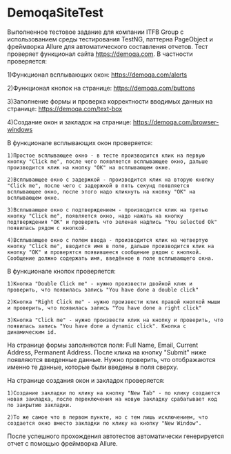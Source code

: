 # DemoqaSiteTest
Выполненное тестовое задание для компании ITFB Group с использованием среды тестирования TestNG, паттерна PageObject и фреймворка Allure для автоматического составления отчетов. Тест проверяет функционал сайта https://demoqa.com. В частности проверяется:

 1)Функционал всплывающих окон: https://demoqa.com/alerts

 2)Функционал кнопок на странице: https://demoqa.com/buttons

 3)Заполнение формы и проверка корректности вводимых данных на странице: https://demoqa.com/text-box

 4)Создание окон и закладок на странице: https://demoqa.com/browser-windows


В функционале всплывающих окон проверяется:  

    1)Простое всплывающее окно - в тесте производится клик на первую кнопку "Click me", после чего появляется всплывающее окно, дальше производится клик на кнопку "OK" на всплывающем окне.

    2)Всплывающее окно с задержкой - производится клик на вторую кнопку "Click me", после чего с задержкой в пять секунд появляется всплывающее окно, после этого надо кликнуть на кнопку "OK" на всплывающем окне.

    3)Всплывающее окно с подтверждением - производится клик на третью кнопку "Click me", появляется окно, надо нажать на кнопку подтверждения "OK" и проверить что зеленая надпись "You selected Ok" появилась рядом с кнопкой.

    4)Всплывающее окно с полем ввода - производится клик на четвертую кнопку "Click me", вводится имя в поле, дальше производится клик на кнопку "OK" и проверятся появившееся сообщение рядом с кнопкой. Сообщение должно содержать имя, введённое в поле всплывающего окна.

В функционале кнопок проверяется:

    1)Кнопка "Double Click me" - нужно произвести двойной клик и проверить, что появилась запись "You have done a double click"

    2)Кнопка "Right Click me" - нужно произвести клик правой кнопкой мыши и проверить, что появилась запись "You have done a right click"

    3)Кнопка "Click me" - нужно произвести клик на кнопку и проверить, что появилась запись "You have done a dynamic click". Кнопка с динамическим id.

На странице формы заполняются поля: Full Name, Email, Current Address, Permanent Address. После клика на кнопку "Submit" ниже появляются введенные данные. Нужно проверить, что отображаются именно те данные, которые были введены в поля сверху. 

На странице создания окон и закладок проверяется:

    1)Создание закладки по клику на кнопку "New Tab" - по клику создается новая закладка, после переключения на новую закладку срабатывает код по закрытию закладки.

    2)То же самое что в первом пункте, но с тем лишь исключением, что создается окно вместо закладки по клику на кнопку "New Window".

После успешного прохождения автотестов автоматически генерируется отчет с помощью фреймворка Allure.
